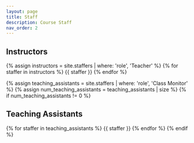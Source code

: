 ```yaml
---
layout: page
title: Staff
description: Course Staff
nav_order: 2
---
```


## Instructors

{% assign instructors = site.staffers | where: 'role', 'Teacher' %}
{% for staffer in instructors %}
{{ staffer }}
{% endfor %}

{% assign teaching_assistants = site.staffers | where: 'role', 'Class Monitor' %}
{% assign num_teaching_assistants = teaching_assistants | size %}
{% if num_teaching_assistants != 0 %}

## Teaching Assistants

{% for staffer in teaching_assistants %}
{{ staffer }}
{% endfor %}
{% endif %}
